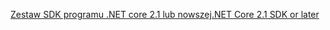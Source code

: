 [<span data-ttu-id="e513f-101">Zestaw SDK programu .NET core 2.1 lub nowszej</span><span class="sxs-lookup"><span data-stu-id="e513f-101">.NET Core 2.1 SDK or later</span></span>](https://www.microsoft.com/net/download/all)
